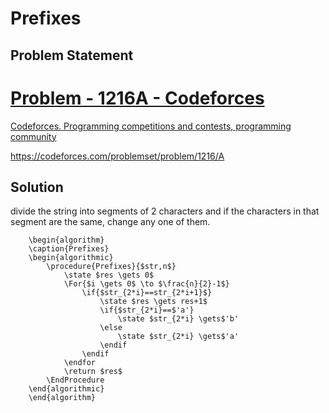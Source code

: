 # Prefixes
## Problem Statement

<div class="rich-link-card-container"><a class="rich-link-card" href="https://codeforces.com/problemset/problem/1216/A" target="_blank">
	<div class="rich-link-image-container">
		<div class="rich-link-image" style="background-image: url('./codeforces.png')">
	</div>
	</div>
	<div class="rich-link-card-text">
		<h1 class="rich-link-card-title">Problem - 1216A - Codeforces</h1>
		<p class="rich-link-card-description">
		Codeforces. Programming competitions and contests, programming community
		</p>
		<p class="rich-link-href">
		https://codeforces.com/problemset/problem/1216/A
		</p>
	</div>
</a></div>

## Solution
divide the string into segments of 2 characters and if the characters in that segment are the same, change any one of them.
```pseudo
	\begin{algorithm}
	\caption{Prefixes}
	\begin{algorithmic}
		\procedure{Prefixes}{$str,n$}
			\state $res \gets 0$
			\For{$i \gets 0$ \to $\frac{n}{2}-1$}
				\if{$str_{2*i}==str_{2*i+1}$}
					\state $res \gets res+1$
					\if{$str_{2*i}==$'a'}
						\state $str_{2*i} \gets$'b'
					\else
						\state $str_{2*i} \gets$'a'
					\endif
				\endif
			\endfor
			\return $res$
		\EndProcedure
	\end{algorithmic}
	\end{algorithm}
```
